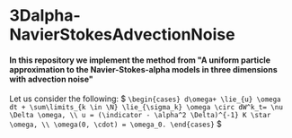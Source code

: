 # 3Dalpha-NavierStokesAdvectionNoise

#### In this repository we implement the method from "A uniform particle approximation to the Navier-Stokes-alpha models in three dimensions with advection noise"

Let us consider the following:
$
`\begin{cases}
d\omega+ \lie_{u} \omega dt + \sum\limits_{k \in \N} \lie_{\sigma_k} \omega \circ dW^k_t= \nu \Delta \omega, \\
u = (\indicator - \alpha^2 \Delta)^{-1} K \star \omega, \\
\omega(0, \cdot) = \omega_0.
\end{cases}`
$

